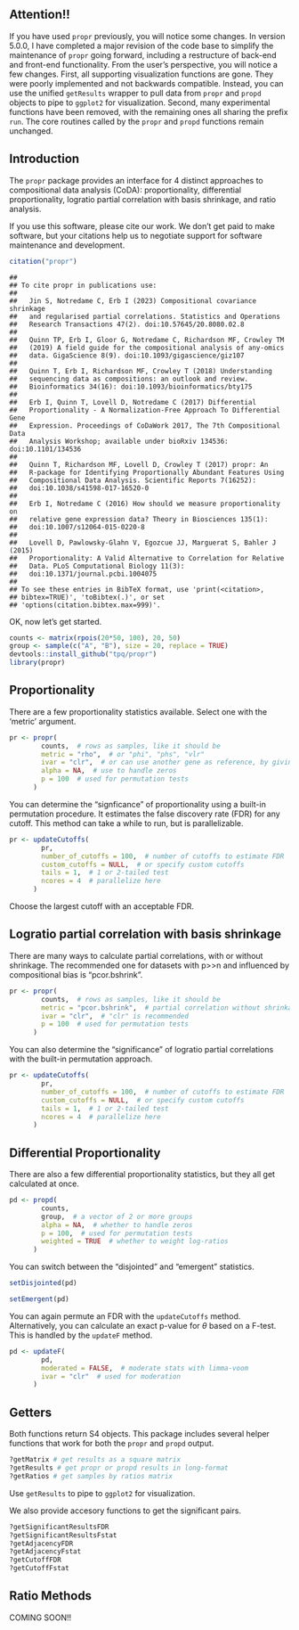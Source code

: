 <!-- README.md is generated from README.Rmd. Please edit that file -->

## Attention!!

If you have used `propr` previously, you will notice some changes. In
version 5.0.0, I have completed a major revision of the code base to
simplify the maintenance of `propr` going forward, including a
restructure of back-end and front-end functionality. From the user’s
perspective, you will notice a few changes. First, all supporting
visualization functions are gone. They were poorly implemented and not
backwards compatible. Instead, you can use the unified `getResults`
wrapper to pull data from `propr` and `propd` objects to pipe to
`ggplot2` for visualization. Second, many experimental functions have
been removed, with the remaining ones all sharing the prefix `run`. The
core routines called by the `propr` and `propd` functions remain
unchanged.

## Introduction

The `propr` package provides an interface for 4 distinct approaches to
compositional data analysis (CoDA): proportionality, differential
proportionality, logratio partial correlation with basis shrinkage, and
ratio analysis.

If you use this software, please cite our work. We don’t get paid to
make software, but your citations help us to negotiate support for
software maintenance and development.

``` r
citation("propr")
```

    ## 
    ## To cite propr in publications use:
    ## 
    ##   Jin S, Notredame C, Erb I (2023) Compositional covariance shrinkage
    ##   and regularised partial correlations. Statistics and Operations
    ##   Research Transactions 47(2). doi:10.57645/20.8080.02.8
    ## 
    ##   Quinn TP, Erb I, Gloor G, Notredame C, Richardson MF, Crowley TM
    ##   (2019) A field guide for the compositional analysis of any-omics
    ##   data. GigaScience 8(9). doi:10.1093/gigascience/giz107
    ## 
    ##   Quinn T, Erb I, Richardson MF, Crowley T (2018) Understanding
    ##   sequencing data as compositions: an outlook and review.
    ##   Bioinformatics 34(16): doi:10.1093/bioinformatics/bty175
    ## 
    ##   Erb I, Quinn T, Lovell D, Notredame C (2017) Differential
    ##   Proportionality - A Normalization-Free Approach To Differential Gene
    ##   Expression. Proceedings of CoDaWork 2017, The 7th Compositional Data
    ##   Analysis Workshop; available under bioRxiv 134536: doi:10.1101/134536
    ## 
    ##   Quinn T, Richardson MF, Lovell D, Crowley T (2017) propr: An
    ##   R-package for Identifying Proportionally Abundant Features Using
    ##   Compositional Data Analysis. Scientific Reports 7(16252):
    ##   doi:10.1038/s41598-017-16520-0
    ## 
    ##   Erb I, Notredame C (2016) How should we measure proportionality on
    ##   relative gene expression data? Theory in Biosciences 135(1):
    ##   doi:10.1007/s12064-015-0220-8
    ## 
    ##   Lovell D, Pawlowsky-Glahn V, Egozcue JJ, Marguerat S, Bahler J (2015)
    ##   Proportionality: A Valid Alternative to Correlation for Relative
    ##   Data. PLoS Computational Biology 11(3):
    ##   doi:10.1371/journal.pcbi.1004075
    ## 
    ## To see these entries in BibTeX format, use 'print(<citation>,
    ## bibtex=TRUE)', 'toBibtex(.)', or set
    ## 'options(citation.bibtex.max=999)'.

OK, now let’s get started.

``` r
counts <- matrix(rpois(20*50, 100), 20, 50)
group <- sample(c("A", "B"), size = 20, replace = TRUE)
devtools::install_github("tpq/propr")
library(propr)
```

## Proportionality

There are a few proportionality statistics available. Select one with
the ‘metric’ argument.

``` r
pr <- propr(
        counts,  # rows as samples, like it should be
        metric = "rho",  # or "phi", "phs", "vlr"
        ivar = "clr",  # or can use another gene as reference, by giving the name or index
        alpha = NA,  # use to handle zeros
        p = 100  # used for permutation tests
      ) 
```

You can determine the “signficance” of proportionality using a built-in
permutation procedure. It estimates the false discovery rate (FDR) for
any cutoff. This method can take a while to run, but is parallelizable.

``` r
pr <- updateCutoffs(
        pr,
        number_of_cutoffs = 100,  # number of cutoffs to estimate FDR
        custom_cutoffs = NULL,  # or specify custom cutoffs
        tails = 1,  # 1 or 2-tailed test
        ncores = 4  # parallelize here
      ) 
```

Choose the largest cutoff with an acceptable FDR.

## Logratio partial correlation with basis shrinkage

There are many ways to calculate partial correlations, with or without
shrinkage. The recommended one for datasets with p\>\>n and influenced
by compositional bias is “pcor.bshrink”.

``` r
pr <- propr(
        counts,  # rows as samples, like it should be
        metric = "pcor.bshrink",  # partial correlation without shrinkage "pcor" is also available
        ivar = "clr",  # "clr" is recommended
        p = 100  # used for permutation tests
      ) 
```

You can also determine the “significance” of logratio partial
correlations with the built-in permutation approach.

``` r
pr <- updateCutoffs(
        pr,
        number_of_cutoffs = 100,  # number of cutoffs to estimate FDR
        custom_cutoffs = NULL,  # or specify custom cutoffs
        tails = 1,  # 1 or 2-tailed test
        ncores = 4  # parallelize here
      ) 
```

## Differential Proportionality

There are also a few differential proportionality statistics, but they
all get calculated at once.

``` r
pd <- propd(
        counts,
        group,  # a vector of 2 or more groups
        alpha = NA,  # whether to handle zeros
        p = 100,  # used for permutation tests
        weighted = TRUE  # whether to weight log-ratios
      )
```

You can switch between the “disjointed” and “emergent” statistics.

``` r
setDisjointed(pd)
```

``` r
setEmergent(pd)
```

You can again permute an FDR with the `updateCutoffs` method.
Alternatively, you can calculate an exact p-value for *θ* based on a
F-test. This is handled by the `updateF` method.

``` r
pd <- updateF(
        pd,
        moderated = FALSE,  # moderate stats with limma-voom
        ivar = "clr"  # used for moderation
      ) 
```

## Getters

Both functions return S4 objects. This package includes several helper
functions that work for both the `propr` and `propd` output.

``` r
?getMatrix # get results as a square matrix
?getResults # get propr or propd results in long-format
?getRatios # get samples by ratios matrix
```

Use `getResults` to pipe to `ggplot2` for visualization.

We also provide accesory functions to get the significant pairs.

``` r
?getSignificantResultsFDR
?getSignificantResultsFstat
?getAdjacencyFDR
?getAdjacencyFstat
?getCutoffFDR
?getCutoffFstat
```

## Ratio Methods

COMING SOON!!
